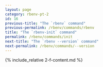 ```yaml
---
layout: page
category: rbenv-pt-2
id: 16
previous-title: "The `rbenv` command"
previous-permalink: /rbenv/commands/rbenv
title: "The `rbenv-init` command"
permalink: /rbenv/commands/init
next-title: "The `rbenv --version` command"
next-permalink: /rbenv/commands/--version
---
```


{% include_relative 2-f-content.md %}
